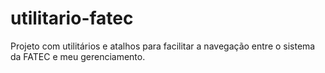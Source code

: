 # utilitario-fatec
Projeto com utilitários e atalhos para facilitar a navegação entre o sistema da FATEC e meu gerenciamento.
